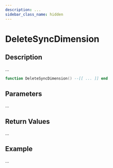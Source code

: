 ```yaml
---
description: ...
sidebar_class_name: hidden
---
```


# DeleteSyncDimension

## Description

...

```lua
function DeleteSyncDimension() --[[ ... ]] end
```

## Parameters

...

## Return Values

...

## Example

...


